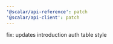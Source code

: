 ```yaml
---
'@scalar/api-reference': patch
'@scalar/api-client': patch
---
```


fix: updates introduction auth table style
